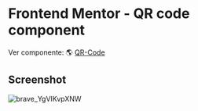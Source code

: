 # Frontend Mentor - QR code component

Ver componente: 🌎 [QR-Code](https://qr-code-component-3qgq.onrender.com)

## Screenshot
![brave_YgVIKvpXNW](https://user-images.githubusercontent.com/106033066/213884034-345586e8-aaa5-48d2-bdf8-192c4a429133.png)
